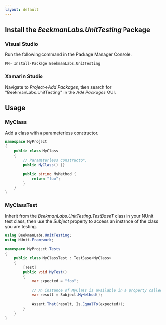 ```yaml
---
layout: default
---
```


## Install the _BeekmanLabs.UnitTesting_ Package 

### Visual Studio
Run the following command in the Package Manager Console.
```sh
PM> Install-Package BeekmanLabs.UnitTesting
```

### Xamarin Studio
Navigate to _Project_&#8594;_Add Packages_, then search for "BeekmanLabs.UnitTesting" in the _Add Packages_ GUI.

## Usage

### MyClass

Add a class with a parameterless constructor.

``` csharp
namespace MyProject
{
    public class MyClass
    {
        // Parameterless constructor.
        public MyClass() {}
        
        public string MyMethod {
            return "foo";
        }
    }
}
```

### MyClassTest

Inherit from the _BeekmanLabs.UnitTesting.TestBaseT_ class in your NUnit test class, then use the _Subject_ property to access an instance of the class you are testing.

``` csharp
using BeekmanLabs.UnitTesting;
using NUnit.Framework;

namespace MyProject.Tests
{
    public class MyClassTest : TestBase<MyClass>
    {
        [Test]
        public void MyTest()
        {
            var expected = "foo";
        
            // An instance of MyClass is available in a property called "Subject"
            var result = Subject.MyMethod();
            
            Assert.That(result, Is.EqualTo(expected));
        }
    }
}
```

